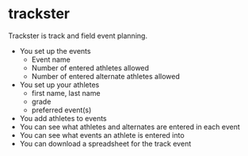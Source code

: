 # trackster
Trackster is track and field event planning. 
- You set up the events
    - Event name
    - Number of entered athletes allowed
    - Number of entered alternate athletes allowed
- You set up your athletes
    - first name, last name
    - grade
    - preferred event(s)
- You add athletes to events
- You can see what athletes and alternates are entered in each event
- You can see what events an athlete is entered into
- You can download a spreadsheet for the track event

